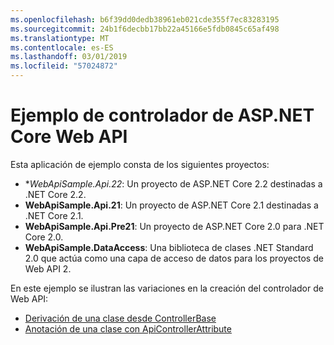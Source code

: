 ```yaml
---
ms.openlocfilehash: b6f39dd0dedb38961eb021cde355f7ec83283195
ms.sourcegitcommit: 24b1f6decbb17bb22a45166e5fdb0845c65af498
ms.translationtype: MT
ms.contentlocale: es-ES
ms.lasthandoff: 03/01/2019
ms.locfileid: "57024872"
---
```

# <a name="aspnet-core-web-api-controller-sample"></a>Ejemplo de controlador de ASP.NET Core Web API

Esta aplicación de ejemplo consta de los siguientes proyectos:

- **WebApiSample.Api.22*: Un proyecto de ASP.NET Core 2.2 destinadas a .NET Core 2.2.
- **WebApiSample.Api.21**: Un proyecto de ASP.NET Core 2.1 destinadas a .NET Core 2.1.
- **WebApiSample.Api.Pre21**: Un proyecto de ASP.NET Core 2.0 para .NET Core 2.0.
- **WebApiSample.DataAccess**: Una biblioteca de clases .NET Standard 2.0 que actúa como una capa de acceso de datos para los proyectos de Web API 2.

En este ejemplo se ilustran las variaciones en la creación del controlador de Web API:

- [Derivación de una clase desde ControllerBase](https://docs.microsoft.com/aspnet/core/web-api#derive-class-from-controllerbase)
- [Anotación de una clase con ApiControllerAttribute](https://docs.microsoft.com/aspnet/core/web-api#annotate-class-with-apicontrollerattribute)
